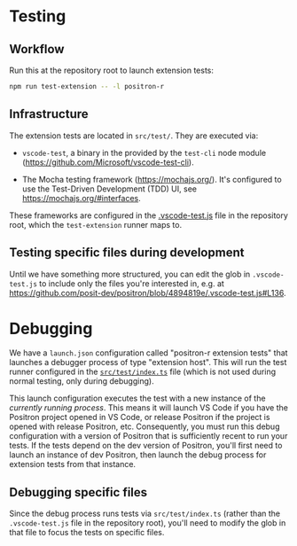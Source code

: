 # Testing

## Workflow

Run this at the repository root to launch extension tests:

```sh
npm run test-extension -- -l positron-r
```


## Infrastructure

The extension tests are located in `src/test/`. They are executed via:

- `vscode-test`, a binary in the provided by the `test-cli` node module (https://github.com/Microsoft/vscode-test-cli).

- The Mocha testing framework (https://mochajs.org/). It's configured to use the Test-Driven Development (TDD) UI, see https://mochajs.org/#interfaces.

These frameworks are configured in the [.vscode-test.js](https://github.com/posit-dev/positron/blob/main/.vscode-test.js) file in the repository root, which the `test-extension` runner maps to.


## Testing specific files during development

Until we have something more structured, you can edit the glob in `.vscode-test.js` to include only the files you're interested in, e.g. at https://github.com/posit-dev/positron/blob/4894819e/.vscode-test.js#L136.


# Debugging

We have a `launch.json` configuration called "positron-r extension tests" that launches a debugger process of type "extension host". This will run the test runner configured in the [`src/test/index.ts`](https://github.com/posit-dev/positron/blob/main/extensions/positron-r/src/test/index.ts) file (which is not used during normal testing, only during debugging).

This launch configuration executes the test with a new instance of the _currently running process_. This means it will launch VS Code if you have the Positron project opened in VS Code, or release Positron if the project is opened with release Positron, etc. Consequently, you must run this debug configuration with a version of Positron that is sufficiently recent to run your tests. If the tests depend on the dev version of Positron, you'll first need to launch an instance of dev Positron, then launch the debug process for extension tests from that instance.


## Debugging specific files

Since the debug process runs tests via `src/test/index.ts` (rather than the `.vscode-test.js` file in the repository root), you'll need to modify the glob in that file to focus the tests on specific files.
